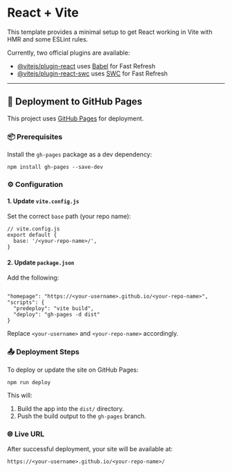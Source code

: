 # React + Vite

This template provides a minimal setup to get React working in Vite with HMR and some ESLint rules.

Currently, two official plugins are available:

- [@vitejs/plugin-react](https://github.com/vitejs/vite-plugin-react/blob/main/packages/plugin-react/README.md) uses [Babel](https://babeljs.io/) for Fast Refresh
- [@vitejs/plugin-react-swc](https://github.com/vitejs/vite-plugin-react-swc) uses [SWC](https://swc.rs/) for Fast Refresh

---

<h2>🚀 Deployment to GitHub Pages</h2>

<p>This project uses <a href="https://pages.github.com/" target="_blank">GitHub Pages</a> for deployment.</p>

<h3>📦 Prerequisites</h3>

<p>Install the <code>gh-pages</code> package as a dev dependency:</p>

<pre><code>npm install gh-pages --save-dev
</code></pre>

<h3>⚙️ Configuration</h3>

<h4>1. Update <code>vite.config.js</code></h4>

<p>Set the correct <code>base</code> path (your repo name):</p>

<pre><code>// vite.config.js
export default {
  base: '/&lt;your-repo-name&gt;/',
}
</code></pre>

<h4>2. Update <code>package.json</code></h4>

<p>Add the following:</p>

<pre><code>
"homepage": "https://&lt;your-username&gt;.github.io/&lt;your-repo-name&gt;",
"scripts": {
  "predeploy": "vite build",
  "deploy": "gh-pages -d dist"
}
</code></pre>

<p>Replace <code>&lt;your-username&gt;</code> and <code>&lt;your-repo-name&gt;</code> accordingly.</p>

<h3>📤 Deployment Steps</h3>

<p>To deploy or update the site on GitHub Pages:</p>

<pre><code>npm run deploy</code></pre>

<p>This will:</p>
<ol>
  <li>Build the app into the <code>dist/</code> directory.</li>
  <li>Push the build output to the <code>gh-pages</code> branch.</li>
</ol>

<h3>🌐 Live URL</h3>

<p>After successful deployment, your site will be available at:</p>

<pre><code>https://&lt;your-username&gt;.github.io/&lt;your-repo-name&gt;/</code></pre>
